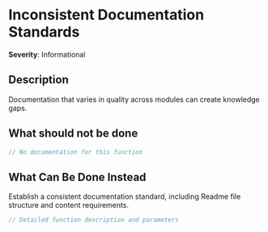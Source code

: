 # Inconsistent Documentation Standards

**Severity**: Informational

## Description

Documentation that varies in quality across modules can create knowledge gaps.

## What should not be done

```rust
// No documentation for this function
```

## What Can Be Done Instead

Establish a consistent documentation standard, including Readme file structure and content requirements.

```rust
// Detailed function description and parameters
```


